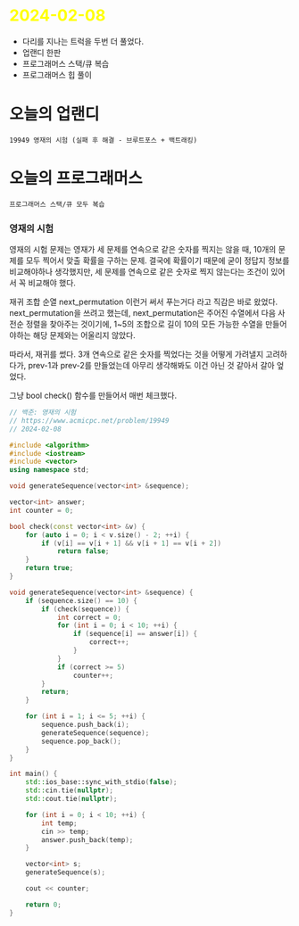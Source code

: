 # <span style="color:yellow">2024-02-08</span>

- 다리를 지나는 트럭을 두번 더 풀었다. 
- 업랜디 한판
- 프로그래머스 스택/큐 복습
- 프로그래머스 힙 풀이


# 오늘의 업랜디
```
19949 영재의 시험 (실패 후 해결 - 브루트포스 + 백트래킹)
```


# 오늘의 프로그래머스
```
프로그래머스 스택/큐 모두 복습

```
### 영재의 시험
영재의 시험 문제는 영재가 세 문제를 연속으로 같은 숫자를 찍지는 않을 때, 10개의 문제를 모두 찍어서 맞출 확률을 구하는 문제. 결국에 확률이기 때문에 굳이 정답지 정보를 비교해야하나 생각했지만, 세 문제를 연속으로 같은 숫자로 찍지 않는다는 조건이 있어서 꼭 비교해야 했다. 

재귀 조합 순열 next_permutation 이런거 써서 푸는거다 라고 직감은 바로 왔었다.
next_permutation을 쓰려고 했는데, next_permutation은 주어진 수열에서 다음 사전순 정렬을 찾아주는 것이기에, 1~5의 조합으로 길이 10의 모든 가능한 수열을 만들어야하는 해당 문제와는 어울리지 않았다.

따라서, 재귀를 썼다. 3개 연속으로 같은 숫자를 찍었다는 것을 어떻게 가려낼지 고려하다가, prev-1과 prev-2를 만들었는데 아무리 생각해봐도 이건 아닌 것 같아서 갈아 엎었다.

그냥 bool check() 함수를 만들어서 매번 체크했다.

```cpp
// 백준: 영재의 시험
// https://www.acmicpc.net/problem/19949
// 2024-02-08

#include <algorithm>
#include <iostream>
#include <vector>
using namespace std;

void generateSequence(vector<int> &sequence);

vector<int> answer;
int counter = 0;

bool check(const vector<int> &v) {
    for (auto i = 0; i < v.size() - 2; ++i) {
        if (v[i] == v[i + 1] && v[i + 1] == v[i + 2])
            return false;
    }
    return true;
}

void generateSequence(vector<int> &sequence) {
    if (sequence.size() == 10) {
        if (check(sequence)) {
            int correct = 0;
            for (int i = 0; i < 10; ++i) {
                if (sequence[i] == answer[i]) {
                    correct++;
                }
            }
            if (correct >= 5)
                counter++;
        }
        return;
    }

    for (int i = 1; i <= 5; ++i) {
        sequence.push_back(i);
        generateSequence(sequence);
        sequence.pop_back();
    }
}

int main() {
    std::ios_base::sync_with_stdio(false);
    std::cin.tie(nullptr);
    std::cout.tie(nullptr);

    for (int i = 0; i < 10; ++i) {
        int temp;
        cin >> temp;
        answer.push_back(temp);
    }

    vector<int> s;
    generateSequence(s);

    cout << counter;

    return 0;
}
```




